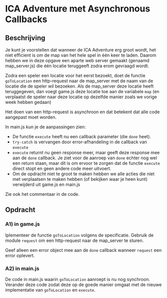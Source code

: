 # ICA Adventure met Asynchronous Callbacks

## Beschrijving
Je kunt je voorstellen dat wanneer de ICA Adventure erg groot wordt, het niet efficient is om de map van het hele spel in één keer te laden. Daarom hebben we in deze opgave een aparte web server gemaakt (genaamd map_server.js) die één locatie teruggeeft zodra erom gevraagd wordt.

Zodra een speler een locatie voor het eerst bezoekt, doet de functie `goToLocation` een http-request naar de map_server met de naam van de locatie die de speler wil bezoeken. Als de map_server deze locatie heeft teruggegeven, dan voegt game.js deze locatie toe aan de variabele `map` (en verplaatst de speler naar deze locatie op dezelfde manier zoals we vorige week hebben gedaan)

Het doen van een http-request is asynchroon en dat betekent dat alle code aangepast moet worden.

In main.js kun je de aanpassingen zien:
* De functie `execute` heeft nu een callback parameter (die `done` heet).
* `try-catch` is vervangen door error-afhandeling in de callback van `execute`
* `execute` returnt nu geen response meer, maar geeft deze response mee aan de `done` callback. Je ziet voor de aanroep van `done` echter nog wel een return staan, maar dit is om ervoor te zorgen dat de functie `execute` direct stopt en geen andere code meer uitvoert. 
* Om de opdracht niet te groot te maken hebben we alle acties die niet met verplaatsen te maken hebben (of bekijken waar je heen kunt) verwijderd uit game.js en main.js

Zie ook het commentaar in de code.

## Opdracht
### A1) in game.js
Iplementeer de functie `goToLocation` volgens de specificatie. Gebruik de module `request` om een http-request naar de map_server te sturen. 

Geef alleen een error object mee aan de `done` callback wanneer `request` een error oplevert.

### A2) in main.js
De code in main.js waarin `goToLocation` aanroept is nu nog synchroon. Verander deze code zodat deze op de goede manier omgaat met de nieuwe implementatie van `goToLocation` en `execute`.